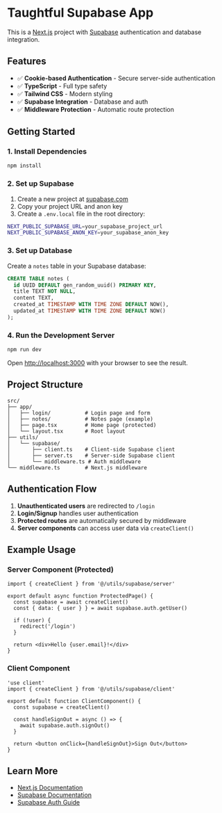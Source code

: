 # Taughtful Supabase App

This is a [Next.js](https://nextjs.org) project with [Supabase](https://supabase.com) authentication and database integration.

## Features

- ✅ **Cookie-based Authentication** - Secure server-side authentication
- ✅ **TypeScript** - Full type safety
- ✅ **Tailwind CSS** - Modern styling
- ✅ **Supabase Integration** - Database and auth
- ✅ **Middleware Protection** - Automatic route protection

## Getting Started

### 1. Install Dependencies

```bash
npm install
```

### 2. Set up Supabase

1. Create a new project at [supabase.com](https://supabase.com)
2. Copy your project URL and anon key
3. Create a `.env.local` file in the root directory:

```bash
NEXT_PUBLIC_SUPABASE_URL=your_supabase_project_url
NEXT_PUBLIC_SUPABASE_ANON_KEY=your_supabase_anon_key
```

### 3. Set up Database

Create a `notes` table in your Supabase database:

```sql
CREATE TABLE notes (
  id UUID DEFAULT gen_random_uuid() PRIMARY KEY,
  title TEXT NOT NULL,
  content TEXT,
  created_at TIMESTAMP WITH TIME ZONE DEFAULT NOW(),
  updated_at TIMESTAMP WITH TIME ZONE DEFAULT NOW()
);
```

### 4. Run the Development Server

```bash
npm run dev
```

Open [http://localhost:3000](http://localhost:3000) with your browser to see the result.

## Project Structure

```
src/
├── app/
│   ├── login/           # Login page and form
│   ├── notes/           # Notes page (example)
│   ├── page.tsx         # Home page (protected)
│   └── layout.tsx       # Root layout
├── utils/
│   └── supabase/
│       ├── client.ts    # Client-side Supabase client
│       ├── server.ts    # Server-side Supabase client
│       └── middleware.ts # Auth middleware
└── middleware.ts        # Next.js middleware
```

## Authentication Flow

1. **Unauthenticated users** are redirected to `/login`
2. **Login/Signup** handles user authentication
3. **Protected routes** are automatically secured by middleware
4. **Server components** can access user data via `createClient()`

## Example Usage

### Server Component (Protected)
```tsx
import { createClient } from '@/utils/supabase/server'

export default async function ProtectedPage() {
  const supabase = await createClient()
  const { data: { user } } = await supabase.auth.getUser()
  
  if (!user) {
    redirect('/login')
  }
  
  return <div>Hello {user.email}!</div>
}
```

### Client Component
```tsx
'use client'
import { createClient } from '@/utils/supabase/client'

export default function ClientComponent() {
  const supabase = createClient()
  
  const handleSignOut = async () => {
    await supabase.auth.signOut()
  }
  
  return <button onClick={handleSignOut}>Sign Out</button>
}
```

## Learn More

- [Next.js Documentation](https://nextjs.org/docs)
- [Supabase Documentation](https://supabase.com/docs)
- [Supabase Auth Guide](https://supabase.com/docs/guides/auth)
